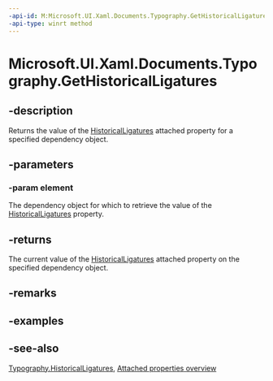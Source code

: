 ```yaml
---
-api-id: M:Microsoft.UI.Xaml.Documents.Typography.GetHistoricalLigatures(Microsoft.UI.Xaml.DependencyObject)
-api-type: winrt method
---
```


<!-- Method syntax
public bool GetHistoricalLigatures(Windows.UI.Xaml.DependencyObject element)
-->

# Microsoft.UI.Xaml.Documents.Typography.GetHistoricalLigatures

## -description
Returns the value of the [HistoricalLigatures](typography_historicalligatures.md) attached property for a specified dependency object.

## -parameters
### -param element
The dependency object for which to retrieve the value of the [HistoricalLigatures](typography_historicalligatures.md) property.

## -returns
The current value of the [HistoricalLigatures](typography_historicalligatures.md) attached property on the specified dependency object.

## -remarks

## -examples

## -see-also

[Typography.HistoricalLigatures](typography_historicalligatures.md), [Attached properties overview](/windows/uwp/xaml-platform/attached-properties-overview)
